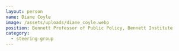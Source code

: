 ```yaml
---
layout: person
name: Diane Coyle
image: /assets/uploads/diane_coyle.webp
position: Bennett Professor of Public Policy, Bennett Institute
category:
  - steering-group
---
```

